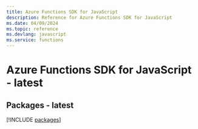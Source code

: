 ```yaml
---
title: Azure Functions SDK for JavaScript
description: Reference for Azure Functions SDK for JavaScript
ms.date: 04/09/2024
ms.topic: reference
ms.devlang: javascript
ms.service: functions
---
```

# Azure Functions SDK for JavaScript - latest
## Packages - latest
[!INCLUDE [packages](functions-index.md)]